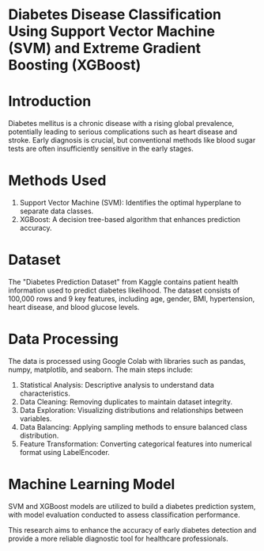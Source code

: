 # Diabetes Disease Classification Using Support Vector Machine (SVM) and Extreme Gradient Boosting (XGBoost)

# Introduction
Diabetes mellitus is a chronic disease with a rising global prevalence, potentially leading to serious complications such as heart disease and stroke. Early diagnosis is crucial, but conventional methods like blood sugar tests are often insufficiently sensitive in the early stages.

# Methods Used
1. Support Vector Machine (SVM): Identifies the optimal hyperplane to separate data classes.
2. XGBoost: A decision tree-based algorithm that enhances prediction accuracy.

# Dataset
The "Diabetes Prediction Dataset" from Kaggle contains patient health information used to predict diabetes likelihood. The dataset consists of 100,000 rows and 9 key features, including age, gender, BMI, hypertension, heart disease, and blood glucose levels.

# Data Processing
The data is processed using Google Colab with libraries such as pandas, numpy, matplotlib, and seaborn. The main steps include:
1. Statistical Analysis: Descriptive analysis to understand data characteristics.
2. Data Cleaning: Removing duplicates to maintain dataset integrity.
3. Data Exploration: Visualizing distributions and relationships between variables.
4. Data Balancing: Applying sampling methods to ensure balanced class distribution.
5. Feature Transformation: Converting categorical features into numerical format using LabelEncoder.

# Machine Learning Model
SVM and XGBoost models are utilized to build a diabetes prediction system, with model evaluation conducted to assess classification performance.

This research aims to enhance the accuracy of early diabetes detection and provide a more reliable diagnostic tool for healthcare professionals.
